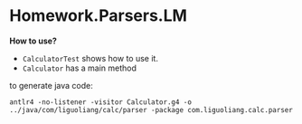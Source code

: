 # Homework.Parsers.LM

**How to use?**
 - `CalculatorTest` shows how to use it. 
 - `Calculator` has a main method

to generate java code:
```
antlr4 -no-listener -visitor Calculator.g4 -o ../java/com/liguoliang/calc/parser -package com.liguoliang.calc.parser
```
